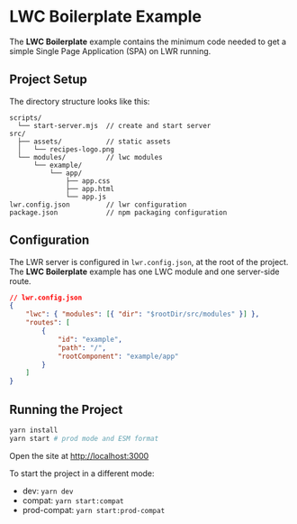 # LWC Boilerplate Example

The **LWC Boilerplate** example contains the minimum code needed to get a simple Single Page Application (SPA) on LWR running.

## Project Setup

The directory structure looks like this:

```
scripts/
  └── start-server.mjs  // create and start server
src/
  ├── assets/           // static assets
  │   └── recipes-logo.png
  └── modules/          // lwc modules
      └── example/
          └── app/
              ├── app.css
              ├── app.html
              └── app.js
lwr.config.json         // lwr configuration
package.json            // npm packaging configuration
```

## Configuration

The LWR server is configured in `lwr.config.json`, at the root of the project. The **LWC Boilerplate** example has one LWC module and one server-side route.

```json
// lwr.config.json
{
    "lwc": { "modules": [{ "dir": "$rootDir/src/modules" }] },
    "routes": [
        {
            "id": "example",
            "path": "/",
            "rootComponent": "example/app"
        }
    ]
}
```

## Running the Project

```bash
yarn install
yarn start # prod mode and ESM format
```

Open the site at [http://localhost:3000](http://localhost:3000)

To start the project in a different mode:

-   dev: `yarn dev`
-   compat: `yarn start:compat`
-   prod-compat: `yarn start:prod-compat`
